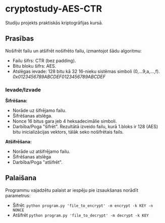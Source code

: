 # cryptostudy-AES-CTR
Studiju projekts praktiskās kriptogrāfijas kursā.

## Prasības
Nošifrēt failu un atšifrēt nošifrēto failu, izmantojot šādu algoritmu:
- Failu šifrs: CTR (bez padding).
- Bitu bloku šifrs: AES.
- Atslēgas ievade: 128 bitu kā 32 16-nieku sistēmas simboli (0,...9,a,...,f). <i>0x0123456789ABCDEF0123456789ABCDEF</i>

### Ievade/Izvade
<b>Šifrēšana:</b>
- Norāde uz šifrējamo failu.
- Šifrēšanas atslēga.
- Nonce 16 bitus gara jeb 4 heksadecimālie simboli.
- Darbība/Poga "šifrēt".
Rezultātā izveido failu, kurā 1.bloks ir 128 (AES) bitu
inicializācijas vektors, tālāk seko nošifrētais fails.

<b>Atšifrēšana:</b>
- Norāde uz atšifrējamo failu.
- Šifrēšanas atslēga
- Darbība/Poga "atšifrēt".

## Palaišana
Programmu vajadzētu palaist ar iespēju pie izsaukšanas norādīt parametrus:
- Šifrēt: `python program.py 'file_to_encrypt' -m encrypt -k KEY -n NONCE`
- Atšifrēt `python program.py 'file_to_decrypt' -m decrypt -k KEY`
